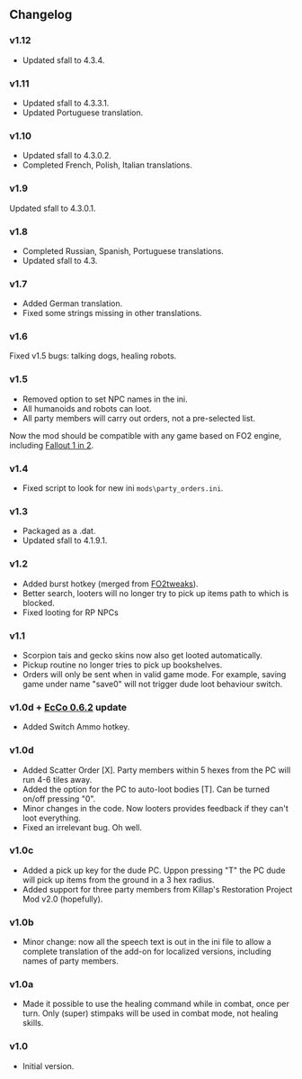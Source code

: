 ## Changelog

### v1.12
- Updated sfall to 4.3.4.

### v1.11
- Updated sfall to 4.3.3.1.
- Updated Portuguese translation.

### v1.10
- Updated sfall to 4.3.0.2.
- Completed French, Polish, Italian translations.

### v1.9
Updated sfall to 4.3.0.1.

### v1.8
- Completed Russian, Spanish, Portuguese translations.
- Updated sfall to 4.3.

### v1.7
- Added German translation.
- Fixed some strings missing in other translations.

### v1.6
Fixed v1.5 bugs: talking dogs, healing robots.

### v1.5
- Removed option to set NPC names in the ini.
- All humanoids and robots can loot.
- All party members will carry out orders, not a pre-selected list.

Now the mod should be compatible with any game based on FO2 engine, including [Fallout 1 in 2](https://github.com/rotators/Fo1in2).

### v1.4
- Fixed script to look for new ini `mods\party_orders.ini`.
### v1.3
- Packaged as a .dat.
- Updated sfall to 4.1.9.1.
### v1.2
- Added burst hotkey (merged from [FO2tweaks](https://github.com/BGforgeNet/fo2tweaks)).
- Better search, looters will no longer try to pick up items path to which is blocked.
- Fixed looting for RP NPCs
### v1.1
- Scorpion tais and gecko skins now also get looted automatically.
- Pickup routine no longer tries to pick up bookshelves.
- Orders will only be sent when in valid game mode. For example, saving game under name "save0" will not trigger dude loot behaviour switch.
### v1.0d + [EcCo 0.6.2](http://www.nma-fallout.com/threads/economy-and-combat-rebalance-mod.193578/) update
- Added Switch Ammo hotkey.
### v1.0d
- Added Scatter Order [X]. Party members within 5 hexes from the PC will run 4-6 tiles away.
- Added the option for the PC to auto-loot bodies [T]. Can be turned on/off pressing "0".
- Minor changes in the code. Now looters provides feedback if they can't loot everything.
- Fixed an irrelevant bug. Oh well.
### v1.0c
- Added a pick up key for the dude PC. Uppon pressing "T" the PC dude will pick up items from the ground in a 3 hex radius.
- Added support for three party members from Killap's Restoration Project Mod v2.0 (hopefully).
### v1.0b
- Minor change: now all the speech text is out in the ini file to allow a complete translation of the add-on for localized versions, including names of party members.
### v1.0a
- Made it possible to use the healing command while in combat, once per turn. Only (super) stimpaks will be used in combat mode, not healing skills.
### v1.0
- Initial version.
